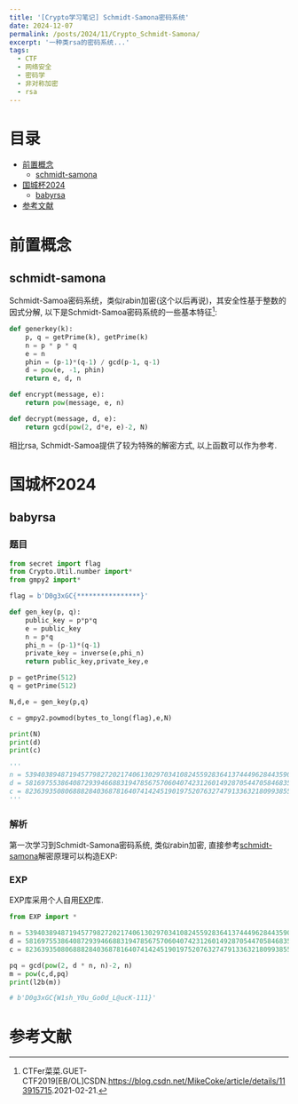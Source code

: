 ```yaml
---
title: '[Crypto学习笔记] Schmidt-Samona密码系统'
date: 2024-12-07
permalink: /posts/2024/11/Crypto_Schmidt-Samona/
excerpt: '一种类rsa的密码系统...'
tags:
  - CTF
  - 网络安全
  - 密码学
  - 非对称加密
  - rsa
---
```


# 目录

- [前置概念](#前置概念)
    - [schmidt-samona](#schmidt-samona)
- [国城杯2024](#国城杯2024)
    - [babyrsa](#babyrsa)
- [参考文献](#参考文献)

# 前置概念

## schmidt-samona

Schmidt-Samoa密码系统，类似rabin加密(这个以后再说)，其安全性基于整数的因式分解, 以下是Schmidt-Samoa密码系统的一些基本特征[^schmidt-samona]:

```python
def generkey(k):
	p, q = getPrime(k), getPrime(k)
	n = p * p * q
    e = n
	phin = (p-1)*(q-1) / gcd(p-1, q-1)
	d = pow(e, -1, phin)
	return e, d, n

def encrypt(message, e):
    return pow(message, e, n)

def decrypt(message, d, e):
    return gcd(pow(2, d*e, e)-2, N)
```

相比rsa, Schmidt-Samoa提供了较为特殊的解密方式, 以上函数可以作为参考.

# 国城杯2024

## babyrsa

### 题目

```python
from secret import flag
from Crypto.Util.number import*
from gmpy2 import*

flag = b'D0g3xGC{****************}'

def gen_key(p, q):
    public_key = p*p*q
    e = public_key
    n = p*q
    phi_n = (p-1)*(q-1)
    private_key = inverse(e,phi_n)
    return public_key,private_key,e

p = getPrime(512)
q = getPrime(512)

N,d,e = gen_key(p,q)

c = gmpy2.powmod(bytes_to_long(flag),e,N)

print(N)
print(d)
print(c)

'''
n = 539403894871945779827202174061302970341082455928364137444962844359039924160163196863639732747261316352083923762760392277536591121706270680734175544093484423564223679628430671167864783270170316881238613070741410367403388936640139281272357761773388084534717028640788227350254140821128908338938211038299089224967666902522698905762169859839320277939509727532793553875254243396522340305880944219886874086251872580220405893975158782585205038779055706441633392356197489
d = 58169755386408729394668831947856757060407423126014928705447058468355548861569452522734305188388017764321018770435192767746145932739423507387500606563617116764196418533748380893094448060562081543927295828007016873588530479985728135015510171217414380395169021607415979109815455365309760152218352878885075237009
c = 82363935080688828403687816407414245190197520763274791336321809938555352729292372511750720874636733170318783864904860402219217916275532026726988967173244517058861515301795651235356589935260088896862597321759820481288634232602161279508285376396160040216717452399727353343286840178630019331762024227868572613111538565515895048015318352044475799556833174329418774012639769680007774968870455333386419199820213165698948819857171366903857477182306178673924861370469175
'''
```

### 解析

第一次学习到Schmidt-Samona密码系统, 类似rabin加密, 直接参考[schmidt-samona](#schmidt-samona)解密原理可以构造EXP:

### EXP

EXP库采用个人自用[EXP](https://gitee.com/cryingn/exp)库.

```python
from EXP import *

n = 539403894871945779827202174061302970341082455928364137444962844359039924160163196863639732747261316352083923762760392277536591121706270680734175544093484423564223679628430671167864783270170316881238613070741410367403388936640139281272357761773388084534717028640788227350254140821128908338938211038299089224967666902522698905762169859839320277939509727532793553875254243396522340305880944219886874086251872580220405893975158782585205038779055706441633392356197489
d = 58169755386408729394668831947856757060407423126014928705447058468355548861569452522734305188388017764321018770435192767746145932739423507387500606563617116764196418533748380893094448060562081543927295828007016873588530479985728135015510171217414380395169021607415979109815455365309760152218352878885075237009
c = 82363935080688828403687816407414245190197520763274791336321809938555352729292372511750720874636733170318783864904860402219217916275532026726988967173244517058861515301795651235356589935260088896862597321759820481288634232602161279508285376396160040216717452399727353343286840178630019331762024227868572613111538565515895048015318352044475799556833174329418774012639769680007774968870455333386419199820213165698948819857171366903857477182306178673924861370469175

pq = gcd(pow(2, d * n, n)-2, n)
m = pow(c,d,pq)
print(l2b(m))

# b'D0g3xGC{W1sh_Y0u_Go0d_L@ucK-111}'
```

# 参考文献

[^schmidt-samona]: CTFer菜菜.GUET-CTF2019[EB/OL]CSDN.<a target="_blank" href='https://blog.csdn.net/MikeCoke/article/details/113915715'>https://blog.csdn.net/MikeCoke/article/details/113915715</a>.2021-02-21.
